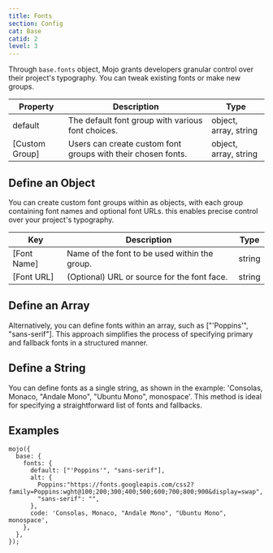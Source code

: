 ```yaml
---
title: Fonts
section: Config
cat: Base
catid: 2
level: 3
---
```


Through `base.fonts` object, Mojo grants developers granular control over their project's typography. You can tweak existing fonts or make new groups.

| Property       | Description                                                  | Type                  |
| -------------- | ------------------------------------------------------------ | --------------------- |
| default        | The default font group with various font choices.            | object, array, string |
| [Custom Group] | Users can create custom font groups with their chosen fonts. | object, array, string |

## Define an Object

You can create custom font groups within as objects, with each group containing font names and optional font URLs. this enables precise control over your project's typography.

| Key         | Description                                   | Type   |
| ----------- | --------------------------------------------- | ------ |
| [Font Name] | Name of the font to be used within the group. | string |
| [Font URL]  | (Optional) URL or source for the font face.   | string |

## Define an Array

Alternatively, you can define fonts within an array, such as ["'Poppins'", "sans-serif"]. This approach simplifies the process of specifying primary and fallback fonts in a structured manner.

## Define a String

You can define fonts as a single string, as shown in the example: 'Consolas, Monaco, "Andale Mono", "Ubuntu Mono", monospace'. This method is ideal for specifying a straightforward list of fonts and fallbacks.

## Examples

<showcode lang="js">

```
mojo({
  base: {
    fonts: {
      default: ["'Poppins'", "sans-serif"],
      alt: {
        Poppins:"https://fonts.googleapis.com/css2?family=Poppins:wght@100;200;300;400;500;600;700;800;900&display=swap",
        "sans-serif": "",
      },
      code: 'Consolas, Monaco, "Andale Mono", "Ubuntu Mono", monospace',
    },
  },
});
```

</showcode>
